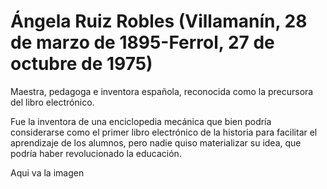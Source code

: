 # **Ángela Ruiz Robles (Villamanín, 28 de marzo de 1895-Ferrol, 27 de octubre de 1975)**



Maestra, pedagoga e inventora española, reconocida como la precursora del libro electrónico.


Fue la inventora de una enciclopedia mecánica que bien podría considerarse como el primer libro electrónico de la historia para facilitar el aprendizaje de los alumnos, pero nadie quiso materializar su idea, que podría haber revolucionado la educación.


Aqui va la imagen



